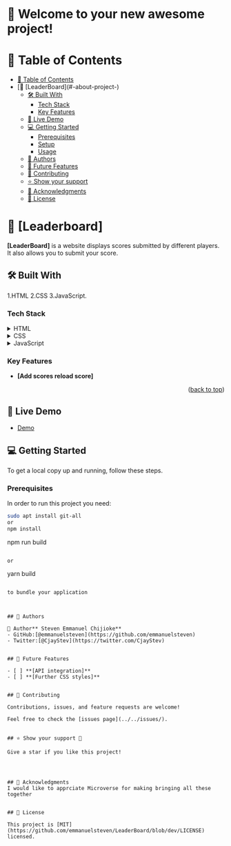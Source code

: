 # 🚀 Welcome to your new awesome project!


<!-- TABLE OF CONTENTS -->
 
# 📗 Table of Contents

- [📗 Table of Contents](#-table-of-contents)
- [📖 \[LeaderBoard\](#-about-project-)
  - [🛠 Built With ](#-built-with-)
    - [Tech Stack ](#tech-stack-)
    - [Key Features ](#key-features-)
  - [🚀 Live Demo ](#-live-demo-)
  - [💻 Getting Started ](#-getting-started-)
    - [Prerequisites](#prerequisites)
    - [Setup](#setup)
    - [Usage](#usage)
  - [👥 Authors ](#-authors-)
  - [🔭 Future Features ](#-future-features-)
  - [🤝 Contributing ](#-contributing-)
  - [⭐️ Show your support ](#️-show-your-support-)
  - [🙏 Acknowledgments ](#-acknowledgments-)
  - [📝 License ](#-license-)

<!-- PROJECT DESCRIPTION -->

# 📖 [Leaderboard] 

**[LeaderBoard]**
 is a website displays scores submitted by different players. It also allows you to submit your score.

## 🛠 Built With 
1.HTML
2.CSS
3.JavaScript.

### Tech Stack 

<details>
  <summary>HTML</summary>
  <ul>
    <li><a href="https://en.wikipedia.org/wiki/HTML">HTML</a></li>
  </ul>
</details>

<details>
  <summary>CSS</summary>
  <ul>
    <li><a href="https://en.wikipedia.org/wiki/CSS">CSS</a></li>
  </ul>
</details>

<details>
  <summary>JavaScript</summary>
  <ul>
    <li><a href="https://en.wikipedia.org/wiki/JavaScript">JavaScript</a></li>
  </ul>
</details>

<!-- Features -->

### Key Features <a name="key-features"></a>

- **[Add scores reload score]**

<p align="right">(<a href="#readme-top">back to top</a>)</p>

<!-- LIVE DEMO -->

## 🚀 Live Demo <a name="live-demo"></a>

- [Demo]()

<!-- GETTING STARTED -->

## 💻 Getting Started <a name="getting-started"></a>

To get a local copy up and running, follow these steps.

### Prerequisites

In order to run this project you need:

```sh
sudo apt install git-all
or
npm install
```
npm run build
```

or

```
yarn build
```

to bundle your application



## 👥 Authors 

👤 Author** Steven Emmanuel Chijioke**
- GitHub:[@emmanuelsteven](https://github.com/emmanuelsteven)
- Twitter:[@CjayStev](https://twitter.com/CjayStev)


## 🔭 Future Features

- [ ] **[API integration]**
- [ ] **[Further CSS styles]**


## 🤝 Contributing 

Contributions, issues, and feature requests are welcome!

Feel free to check the [issues page](../../issues/).


## ⭐️ Show your support 🫡

Give a star if you like this project!




## 🙏 Acknowledgments 
I would like to apprciate Microverse for making bringing all these together


## 📝 License

This project is [MIT](https://github.com/emmanuelsteven/LeaderBoard/blob/dev/LICENSE) licensed.

